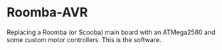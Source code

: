 Roomba-AVR
==========

Replacing a Roomba (or Scooba) main board with an ATMega2560 and some custom motor controllers. This is the software.